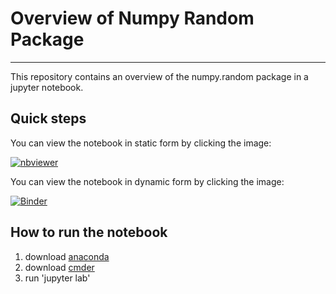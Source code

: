 # Overview of Numpy Random Package

***

This repository contains an overview of the numpy.random package in a jupyter notebook.

## Quick steps
You can view the notebook in static form by clicking the image:

[![nbviewer](https://raw.githubusercontent.com/jupyter/design/master/logos/Badges/nbviewer_badge.svg)](https://nbviewer.jupyter.org/github/skli420/numpy-random/blob/main/numpy-random.ipynb)

You can view the notebook in dynamic form by clicking the image:

[![Binder](https://mybinder.org/badge_logo.svg)](https://mybinder.org/v2/gh/Stephen313k/numpy-random/HEAD?labpath=numpy-random.ipynb)

## How to run the notebook

1. download [anaconda](https://docs.anaconda.com/anaconda/install/index.html)
2. download [cmder](https://cmder.net/)
3. run 'jupyter lab' 
